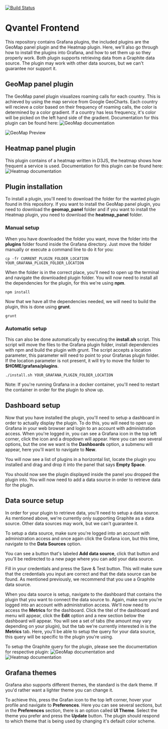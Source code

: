 [![Build Status](https://travis-ci.com/flygare/QvantelFrontend.svg?token=LSeHcrYCJtK5fMzkMp9s&branch=master)](https://travis-ci.com/flygare/QvantelFrontend)

# Qvantel Frontend
This repository contains Grafana plugins, the included plugins are the GeoMap panel plugin and the Heatmap plugin. Here, we'll also go through how to install the plugins into Grafana, and how to set them up so they properly work. Both plugin supports retrieving data from a Graphite data source. The plugin may work with other data sources, but we can't guarantee nor support it.

## GeoMap panel plugin
The GeoMap panel plugin visualizes roaming calls for each country. This is achieved by using the map service from Google GeoCharts. Each country will recieve a color based on their frequency of roaming calls, the color is determined by a color gradient. If a country has less frequency, it's color will be picked on the left hand side of the gradient. Documentation for this plugin can be found here: ![GeoMap documentation](geomap_panel)

![GeoMap Preview](geomap_panel/images/GeoMap_Preview_Dark.gif)

## Heatmap panel plugin
This plugin contains of a heatmap written in D3JS, the heatmap shows how frequent a service is used. Documentation for this plugin can be found here: ![Heatmap documentation](heatmap_panel)

## Plugin installation
To install a plugin, you'll need to download the folder for the wanted plugin found in this repository. If you want to install the GeoMap panel plugin, you need to download the **geomap_panel** folder and if you want to install the Heatmap plugin, you need to download the **heatmap_panel** folder. 

### Manual setup
When you have downloaded the folder you want, move the folder into the **plugins** folder found inside the Grafana directory. Just move the folder manually or execute a command line to do it for you:
```
cp -fr CURRENT_PLUGIN_FOLDER_LOCATION YOUR_GRAFANA_PLUGIN_FOLDER_LOCATION
```
When the folder is in the correct place, you'll need to open up the terminal and navigate the downloaded plugin folder. You will now need to install all the dependencies for the plugin, for this we're using **npm**.
```
npm install
```
Now that we have all the dependencies needed, we will need to build the plugin, this is done using **grunt**.
```
grunt
```

### Automatic setup
This can also be done automatically by executing the **install.sh** script. This script will move the files to the Grafana plugin folder, install dependencies with npm and build the plugin with grunt. The script accepts a location parameter, this parameter will need to point to your Grafanas plugin folder. If the location parameter is not present, it will try to move the folder to **$HOME/grafana/plugins**.
```
./install.sh YOUR_GRAFANA_PLUGIN_FOLDER_LOCATION
```

Note: If you're running Grafana in a docker container, you'll need to restart the container in order for the plugin to show up.

## Dashboard setup
Now that you have installed the plugin, you'll need to setup a dashboard in order to actually display the plugin. To do this, you will need to open up Grafana in your web browser and login to an account with administration access. When you're logged in, you can see a Grafana icon in the top left corner, click the icon and a dropdown will appear. Here you can see several options, but the one we want is the **Dashboards** option, a submenu will appear, here you'll want to navigate to **New**.

You will now see a list of plugins in a horizontal list, locate the plugin you installed and drag and drop it into the panel that says **Empty Space**.

You should now see the plugin displayed inside the panel you dropped the plugin into. You will now need to add a data source in order to retrieve data for the plugin.

## Data source setup
In order for your plugin to retrieve data, you'll need to setup a data source. As mentioned above, we're currently only supporting Graphite as a data source. Other data sources may work, but we can't guarantee it.

To setup a data source, make sure you're logged into an account with administration access and once again click the Grafana icon, but this time, navigate to the **Data Sources** option. 

You can see a button that's labeled **Add data source**, click that button and you'll be redirected to a new page where you can add your data source. 

Fill in your credentials and press the Save & Test button. This will make sure that the credentials you input are correct and that the data source can be found. As mentioned previously, we recommend that you use a Graphite data source. 

When you data source is setup, navigate to the dashboard that contains the plugin that you want to connect the data source to. Again, make sure you're logged into an account with administration access. We'll now need to access the **Metrics** for the dashboard. Click the titel of the dashboard and menu will appear, click the **Edit** option and a new section below the dashboard will appear. You will see a set of tabs (the amount may vary depending on your plugin), but the tab we're currently interested in is the **Metrics** tab. Here, you'll be able to setup the query for your data source, this query will be specific to the plugin you're using.

To setup the Graphite query for the plugin, please see the documentation for respective plugin: ![GeoMap documentation](geomap_panel) and ![Heatmap documentation](heatmap_panel)

## Grafana themes
Grafana also supports different themes, the standard is the dark theme. If you'd rather want a lighter theme you can change it. 

To achieve this, press the Grafan icon to the top left corner, hover your profile and navigate to **Preferences**. Here you can see several sections, but in the **Preferences** section, there is an option called **UI Theme**. Select the theme you prefer and press the **Update** button. The plugin should respond to which theme that is being used by changing it's default color scheme. 
